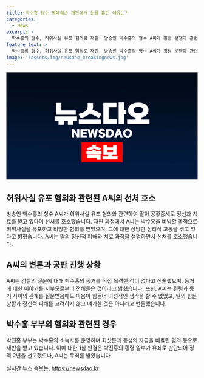 ```yaml
---
title: 박수홍 형수 명예훼손 재판에서 눈물 흘린 이유는?
categories:
  - News
excerpt: >
  박수홍의 형수, 허위사실 유포 혐의로 재판  방송인 박수홍의 형수 A씨가 횡령 분쟁과 관련해 박수홍을 비방하기 위해 허위사실을 유포했다는 혐의로 법정에서 공판을 받았다. A씨는 박수홍의 동거를 직접 목격한 적이 없다고 진술했으며, 딸이 공황증세로 고통받고 있다며 선처를 호소했다. 그의 남편인 박진홍 부부는 형량 2년을 선고받았지만 A씨는 무죄를 받았다.
feature_text: >
  박수홍의 형수, 허위사실 유포 혐의로 재판  방송인 박수홍의 형수 A씨가 횡령 분쟁과 관련해 박수홍을 비방하기 위해 허위사실을 유포했다는 혐의로 법정에서 공판을 받았다. A씨는 박수홍의 동거를 직접 목격한 적이 없다고 진술했으며, 딸이 공황증세로 고통받고 있다며 선처를 호소했다. 그의 남편인 박진홍 부부는 형량 2년을 선고받았지만 A씨는 무죄를 받았다.
image: '/assets/img/newsdao_breakingnews.jpg'
---
```


<p><img src="/assets/img/newsdao_breakingnews.jpg" alt="cryptoinkorea 속보" /></p>

<h2 data-ke-size="size26">허위사실 유포 혐의와 관련된 A씨의 선처 호소</h2>

<p data-ke-size="size16">방송인 박수홍의 형수 A씨가 허위사실 유포 혐의와 관련하여 딸이 공황증세로 정신과 치료를 받고 있다며 선처를 호소했습니다. 재판 과정에서 A씨는 박수홍을 비방할 목적으로 허위사실을 유포하고 비방한 혐의를 받았으며, 그에 대한 상당한 심리적 고통을 겪고 있다고 밝혔습니다. A씨는 딸의 정신적 피해와 치료 과정을 설명하면서 선처를 호소했습니다.</p>

<h2 data-ke-size="size26">A씨의 변론과 공판 진행 상황</h2>

<p data-ke-size="size16">A씨는 검찰의 질문에 대해 박수홍의 동거를 직접 목격한 적이 없다고 진술했으며, 동거에 대한 이야기를 시부모로부터 전해들은 것이라고 밝혔습니다. 또한, A씨는 횡령과 동거 사이의 관계를 질문받음에도 마음이 힘들어 이성적인 생각을 할 수 없었고, 딸의 힘든 상황과 정신적 피해를 고려하지 않고 얘기한 것은 아니라고 변론했습니다.</p>

<h2 data-ke-size="size26">박수홍 부부의 혐의와 관련된 경우</h2>

<p data-ke-size="size16">박진홍 부부는 박수홍의 소속사를 운영하며 회삿돈과 동생의 자금을 빼돌린 혐의 등으로 재판을 받고 있습니다. 이에 대한 1심 판결은 박진홍의 횡령 일부가 유죄로 판단되어 징역 2년을 선고했으나, A씨는 무죄를 받았습니다.</p>
실시간 뉴스 속보는, <a href="https://newsdao.kr" rel="dofollow">https://newsdao.kr</a>


